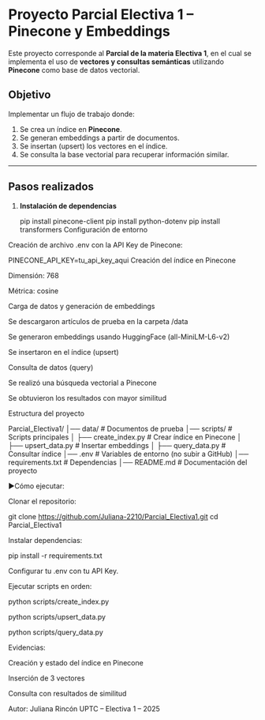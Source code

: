 #  Proyecto Parcial Electiva 1 – Pinecone y Embeddings

Este proyecto corresponde al **Parcial de la materia Electiva 1**, en el cual se implementa el uso de **vectores y consultas semánticas** utilizando **Pinecone** como base de datos vectorial.


##  Objetivo
Implementar un flujo de trabajo donde:
1. Se crea un índice en **Pinecone**.  
2. Se generan embeddings a partir de documentos.  
3. Se insertan (upsert) los vectores en el índice.  
4. Se consulta la base vectorial para recuperar información similar.  

---

##  Pasos realizados

1. **Instalación de dependencias**  
   
   pip install pinecone-client
   pip install python-dotenv
   pip install transformers
Configuración de entorno

Creación de archivo .env con la API Key de Pinecone:

PINECONE_API_KEY=tu_api_key_aqui
Creación del índice en Pinecone

Dimensión: 768

Métrica: cosine

Carga de datos y generación de embeddings

Se descargaron artículos de prueba en la carpeta /data

Se generaron embeddings usando HuggingFace (all-MiniLM-L6-v2)

Se insertaron en el índice (upsert)

Consulta de datos (query)

Se realizó una búsqueda vectorial a Pinecone

Se obtuvieron los resultados con mayor similitud

 Estructura del proyecto

Parcial_Electiva1/
│── data/                  # Documentos de prueba
│── scripts/               # Scripts principales
│   ├── create_index.py    # Crear índice en Pinecone
│   ├── upsert_data.py     # Insertar embeddings
│   ├── query_data.py      # Consultar índice
│── .env                   # Variables de entorno (no subir a GitHub)
│── requirements.txt       # Dependencias
│── README.md              # Documentación del proyecto

▶Cómo ejecutar:

Clonar el repositorio:

git clone https://github.com/Juliana-2210/Parcial_Electiva1.git
cd Parcial_Electiva1

Instalar dependencias:

pip install -r requirements.txt

Configurar tu .env con tu API Key.

Ejecutar scripts en orden:

python scripts/create_index.py

python scripts/upsert_data.py

python scripts/query_data.py

 Evidencias:
 
Creación y estado del índice en Pinecone

Inserción de 3 vectores

Consulta con resultados de similitud

 Autor: Juliana Rincón
UPTC – Electiva 1 – 2025
